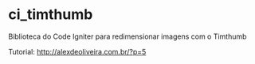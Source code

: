 ci_timthumb
===========

Biblioteca do Code Igniter para redimensionar imagens com o Timthumb

Tutorial:
http://alexdeoliveira.com.br/?p=5
